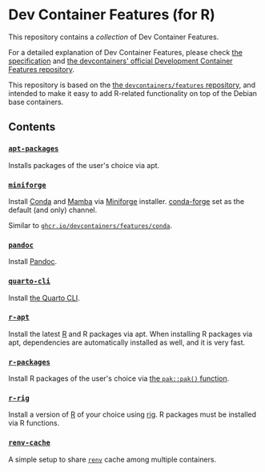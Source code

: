 # Dev Container Features (for R)

This repository contains a _collection_ of Dev Container Features.

For a detailed explanation of Dev Container Features,
please check [the specification](https://containers.dev/implementors/features/) and
[the devcontainers' official Development Container Features repository](https://github.com/devcontainers/features).

This repository is based on the [the `devcontainers/features` repository](https://github.com/devcontainers/features),
and intended to make it easy to add R-related functionality on top of the Debian base containers.

## Contents

### [`apt-packages`](src/apt-packages/README.md)

Installs packages of the user's choice via apt.

### [`miniforge`](src/miniforge/README.md)

Install [Conda](https://docs.conda.io) and [Mamba](https://mamba.readthedocs.io)
via [Miniforge](https://github.com/conda-forge/miniforge) installer.
[conda-forge](https://conda-forge.org/) set as the default (and only) channel.

Similar to
[`ghcr.io/devcontainers/features/conda`](https://github.com/devcontainers/features/blob/main/src/conda/README.md).

### [`pandoc`](src/pandoc/README.md)

Install [Pandoc](https://pandoc.org/).

### [`quarto-cli`](src/quarto-cli/README.md)

Install [the Quarto CLI](https://quarto.org/).

### [`r-apt`](src/r-apt/README.md)

Install the latest [R](https://www.r-project.org/) and R packages via apt.
When installing R packages via apt, dependencies are automatically installed as well, and it is very fast.

### [`r-packages`](src/r-packages/README.md)

Install R packages of the user's choice via [the `pak::pak()` function](https://pak.r-lib.org/reference/pak.html).

### [`r-rig`](src/r-rig/README.md)

Install a version of [R](https://www.r-project.org/) of your choice using [rig](https://github.com/r-lib/rig).
R packages must be installed via R functions.

### [`renv-cache`](src/renv-cache/README.md)

A simple setup to share [`renv`](https://rstudio.github.io/renv/) cache among multiple containers.

